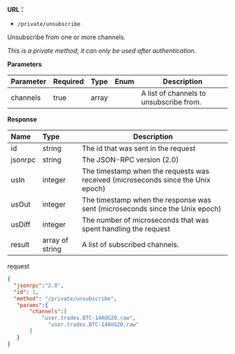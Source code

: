 **URL：** 

- `/private/unsubscribe`

Unsubscribe from one or more channels.



*This is a private method; it can only be used after authentication.*

**Parameters** 

| Parameter | Required | Type  | Enum | Description                             |
| :-------- | :------- | :---- | ---- | --------------------------------------- |
| channels  | true     | array |      | A list of channels to unsubscribe from. |



**Response**

| **Name** | **Type**        | **Description**                     |
| :------- | :-------------- | ----------------------------------- |
| id       | string          | The id that was sent in the request |
| jsonrpc  | string          | The JSON-RPC version (2.0)          |
| usIn     | integer         | The timestamp when the requests was received (microseconds since the Unix epoch)                           |
| usOut    | integer         | The timestamp when the response was sent (microseconds since the Unix epoch)                          |
| usDiff   | integer         | The number of microseconds that was spent handling the request                                |
| result   | array of string | A list of subscribed channels.      |

request

```json
{ 
  "jsonrpc":"2.0",
  "id": 1,
  "method": "/private/unsubscribe",
   "params":{
       "channels":[
           "user.trades.BTC-14AUG20.raw",
         	 "user.trades.BTC-14AUG20.raw"
       ]
   }
}
```

